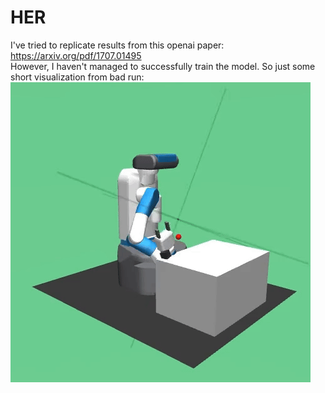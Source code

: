 # HER
I've tried to replicate results from this openai paper:\
https://arxiv.org/pdf/1707.01495 \
However, I haven't managed to successfully train the model. So just some short visualization from bad run:\
![](fetch_and_pick.gif)